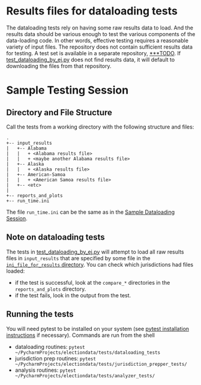# Results files for dataloading tests
The dataloading tests rely on having some raw results data to load. And the results data should be various enough to test the various components of the data-loading code. In other words, effective testing requires a reasonable variety of input files. The repository does not contain sufficient results data for testing. A test set is available in a separate repository, [***TODO](***TODO). If [test_dataloading_by_ej.py](../tests/dataloading_tests/test_dataloading_by_ej.py) does not find results data, it will default to downloading the files from that repository.

# Sample Testing Session

## Directory and File Structure
 Call the tests from a working directory with the following structure and files:
```
.
+-- input_results
|   +-- Alabama
|   |   + <Alabama results file>
|   |   + <maybe another Alabama results file>
|   +-- Alaska
|   |   + <Alaska results file>
|   +-- American-Samoa
|   |   + <American Samoa results file>
|   +-- <etc>
|
+-- reports_and_plots
+-- run_time.ini
```
The file `run_time.ini` can be the same as in the [Sample Dataloading Session](Sample_Dataloading_Session.md). 

## Note on dataloading tests
The tests in [test_dataloading_by_ej.py](../tests/dataloading_tests/test_dataloading_by_ej.py) will attempt to load all raw results files in `input_results` that are specified by some file in the [`ini_file_for_results` directory](../src/ini_files_for_results). You can check which jurisdictions had files loaded:
 * if the test is successful, look at the `compare_*` directories in the `reports_and_plots` directory.
 * if the test fails, look in the output from the test.

## Running the tests
You will need pytest to be installed on your system (see [pytest installation instructions](https://docs.pytest.org/en/6.2.x/getting-started.html) if necessary). Commands are run from the shell
 * dataloading routines: `pytest ~/PycharmProjects/electiondata/tests/dataloading_tests`
 * jurisdiction prep routines: `pytest ~/PycharmProjects/electiondata/tests/jurisdiction_prepper_tests/`
 * analysis routines: `pytest ~/PycharmProjects/electiondata/tests/analyzer_tests/  `
